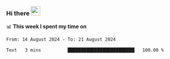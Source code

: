### Hi there <a href="https://www.gautamkrishnar.com/"><img src="https://media.giphy.com/media/hvRJCLFzcasrR4ia7z/giphy.gif" width="25px"></a>

📊 **This week I spent my time on**

<!--START_SECTION:waka-->

```txt
From: 14 August 2024 - To: 21 August 2024

Text   3 mins          █████████████████████████   100.00 %
```

<!--END_SECTION:waka-->
